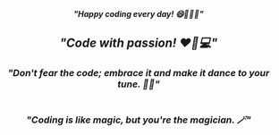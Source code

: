 <center><i><b>"Happy coding every day! 😄👨‍💻📅"</br></b>
 <h2>"Code with passion! ❤️🚀💻"</h2>
<b><h3>"Don't fear the code; embrace it and make it dance to your tune. 💃🕺"</b><h3></br>
 <strong>"Coding is like magic, but you're the magician. 🪄"</i></strong>
</center>


